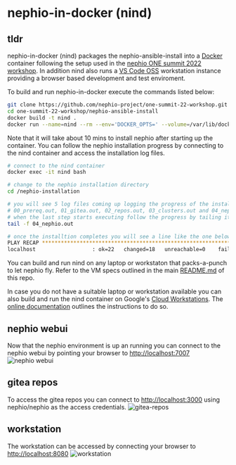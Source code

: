 # nephio-in-docker (nind)

## tldr

nephio-in-docker (nind) packages the nephio-ansible-install into a [Docker](https://docs.docker.com/get-docker/) container following the setup used in the [nephio ONE summit 2022 workshop](https://github.com/nephio-project/one-summit-22-workshop).
In addition nind also runs a [VS Code OSS](https://github.com/microsoft/vscode) workstation instance providing a browser based development and test enviroment.

To build and run nephio-in-docker execute the commands listed below:

```bash
git clone https://github.com/nephio-project/one-summit-22-workshop.git
cd one-summit-22-workshop/nephio-ansible-install
docker build -t nind .
docker run --name=nind --rm --env='DOCKER_OPTS=' --volume=/var/lib/docker --privileged --cgroup-parent=nephio.slice --restart=no -d -p 8080:80 -p 7007:7007 -p 3000:3000 nind
```
Note that it will take about 10 mins to install nephio after starting up the container.
You can follow the nephio installation progress by connecting to the nind container and access the installation log files.

```bash
# connect to the nind container 
docker exec -it nind bash

# change to the nephio installation directory
cd /nephio-installation

# you will see 5 log files coming up logging the progress of the installation steps..
# 00_prereq.out, 01_gitea.out, 02_repos.out, 03_clusters.out and 04_nephio.out
# when the last step starts executing follow the progress by tailing its log file.
tail -f 04_nephio.out

# once the installtion completes you will see a line like the one below.
PLAY RECAP *********************************************************************
localhost                  : ok=22   changed=18   unreachable=0    failed=0    skipped=9    rescued=0    ignored=0
```

You can build and run nind on any laptop or workstaton that packs-a-punch to let nephio fly.
Refer to the VM specs outlined in the main [README.md](/README.md#installation) of this repo.

In case you do not have a suitable laptop or workstation available you can also build and run the nind container on Google's [Cloud Workstations](https://cloud.google.com/workstations/docs/overview). The [online documentation](https://cloud.google.com/workstations/docs/customize-container-images#building_a_custom_container_image) outlines the instructions to do so.

## nephio webui
Now that the nephio environment is up an running you can connect to the nephio webui by pointing your browser to [http://localhost:7007](http://localhost:7007)
![nephio webui](/diagrams/nephio-webui.png "nephio webui")

## gitea repos
To access the gitea repos you can connect to [http://localhost:3000](http://localhost:3000) using nephio/nephio as the access credentials.
![gitea-repos](/diagrams/gitea-repos.png "gitea repos")

## workstation
The workstation can be accessed by connecting your browser to [http://localhost:8080](http://localhost:8080)
![workstation](/diagrams/workstation.png "workstation")
